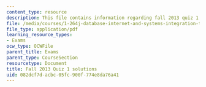 ```yaml
---
content_type: resource
description: This file contains information regarding fall 2013 quiz 1 solutions.
file: /media/courses/1-264j-database-internet-and-systems-integration-technologies-fall-2013/082dcf7dacbc05fc900f774e8da76a41_MIT1_264JF13_F13_Q1_sol.pdf
file_type: application/pdf
learning_resource_types:
- Exams
ocw_type: OCWFile
parent_title: Exams
parent_type: CourseSection
resourcetype: Document
title: Fall 2013 Quiz 1 solutions
uid: 082dcf7d-acbc-05fc-900f-774e8da76a41
---
```

